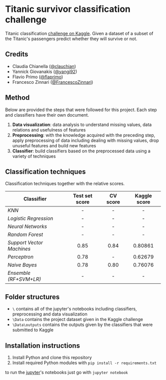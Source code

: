 # Titanic survivor classification challenge
Titanic classification [challenge on Kaggle](https://www.kaggle.com/c/titanic).
Given a dataset of a subset of the Titanic's passengers predict whether they will survive or not.

## Credits
* Claudia Chianella ([@clauchian](https://github.com/clauchian))
* Yannick Giovanakis ([@yangi92](https://github.com/yangi92))
* Flavio Primo ([@flaprimo](https://github.com/flaprimo/))
* Francesco Zinnari ([@FrancescoZinnari](https://github.com/FrancescoZinnari))

## Method
Below are provided the steps that were followed for this project. Each step and classifiers have their own document.

1. **Data visualization**: data analysis to understand missing values, data relations and usefulness of features
2. **Preprocessing**: with the knowledge acquired with the preceding step, apply preprocessing of data including dealing with missing values, drop unuseful features and build new features
3. **Classifier**: build classifiers based on the preprocessed data using a variety of techniques

## Classification techniques
Classification techniques together with the relative scores.

| Classifier | Test set score | CV score | Kaggle score |
| ------ |:------:|:------:|:------:|
| *KNN* | - | - | - |
| *Logistic Regression* | - | - | - |
| *Neural Networks* | - | - | - |
| *Random Forest* | - | - | - |
| *Support Vector Machines* | 0.85 | 0.84 | 0.80861 |
| *Perceptron* | 0.78 | - | 0.62679 |
| *Naive Bayes* | 0.78 | 0.80 | 0.76076 |
| *Ensemble (RF+SVM+LR)* | - | - | - |

## Folder structures
* `\` contains all of the jupyter's notebooks including classifiers, preprocessing and data visualization
* `\Data` contains the project dataset given in the Kaggle challenge
* `\Data\outputs` contains the outputs given by the classifiers that were submitted to Kaggle

## Installation instructions
1. Install Python and clone this repository
2. Install required Python modules with `pip install -r requirements.txt`

to run the [jupyter](http://jupyter.org/)'s notebooks just go with `jupyter notebook`
